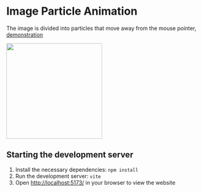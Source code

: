 # Image Particle Animation
The image is divided into particles that move away from the mouse pointer, [demonstration](https://image-particle-animation.vercel.app/)  
  
<img src="https://github.com/ttymonkey/image-particle-animation/blob/main/showcase.gif" width="250"/>
  
## Starting the development server
1. Install the necessary dependencies:
   `npm install`
2. Run the development server:
   `vite`
3. Open [http://localhost:5173/](http://localhost:5173/) in your browser to view the website
